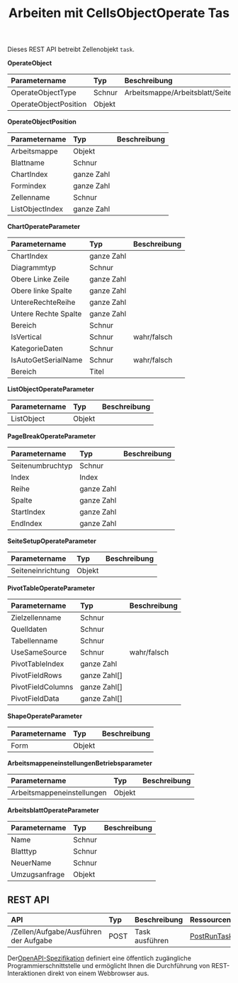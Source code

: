 ﻿---
title: Arbeiten mit CellsObjectOperate Tas
second_title: Aspose.Cells Cloud Documen
type: docs
url: /de/tasks/cells-object-operate/
aliases: [/working-with-cellsobjectoperate-task/]
description: "Cells.Cloud API für Excel betreiben: Zellen Objekt betreiben Aufgabe"
weight: 20
kwords: Excel, Office Cloud, REST API, Tabellenkalkulation, PDF, CSV, Json, Markdown, Arbeiten mit CellsObjectOperate Task
---
Dieses REST API betreibt Zellenobjekt `task`.

**OperateObject**

|Parametername|Typ|Beschreibung|
|:- |:- |:- |
| OperateObjectType| Schnur| Arbeitsmappe/Arbeitsblatt/Seiteneinrichtung/Cells/Diagramm/Form/Listenobjekt/PivotTable/Arbeitsmappeneinstellungen/Seitenumbruch|
| OperateObjectPosition| Objekt||

**OperateObjectPosition**

|Parametername|Typ|Beschreibung|
|:- |:- |:- |
| Arbeitsmappe| Objekt||
| Blattname| Schnur||
| ChartIndex| ganze Zahl||
| Formindex| ganze Zahl||
| Zellenname| Schnur||
| ListObjectIndex| ganze Zahl||


**ChartOperateParameter**

|Parametername|Typ|Beschreibung|
|:- |:- |:- |
| ChartIndex| ganze Zahl||
| Diagrammtyp| Schnur||
| Obere Linke Zeile| ganze Zahl||
| Obere linke Spalte| ganze Zahl||
| UntereRechteReihe| ganze Zahl||
| Untere Rechte Spalte| ganze Zahl||
| Bereich| Schnur||
| IsVertical| Schnur| wahr/falsch|
| KategorieDaten| Schnur||
| IsAutoGetSerialName| Schnur| wahr/falsch|
| Bereich| Titel||

**ListObjectOperateParameter** 

|Parametername|Typ|Beschreibung|
|:- |:- |:- |
| ListObject| Objekt||

**PageBreakOperateParameter**

|Parametername|Typ|Beschreibung|
|:- |:- |:- |
| Seitenumbruchtyp| Schnur||
| Index| Index||
| Reihe| ganze Zahl||
| Spalte| ganze Zahl||
| StartIndex| ganze Zahl||
| EndIndex| ganze Zahl||


**SeiteSetupOperateParameter**

|Parametername|Typ|Beschreibung|
|:- |:- |:- |
| Seiteneinrichtung| Objekt||


**PivotTableOperateParameter**

|Parametername|Typ|Beschreibung|
|:- |:- |:- |
| Zielzellenname| Schnur||
| Quelldaten| Schnur||
| Tabellenname| Schnur||
| UseSameSource| Schnur| wahr/falsch|
| PivotTableIndex| ganze Zahl||
| PivotFieldRows|ganze Zahl[]||
| PivotFieldColumns|ganze Zahl[]||
| PivotFieldData|ganze Zahl[]||


**ShapeOperateParameter**


|Parametername|Typ|Beschreibung|
|:- |:- |:- |
| Form| Objekt||


**ArbeitsmappeneinstellungenBetriebsparameter**


|Parametername|Typ|Beschreibung|
|:- |:- |:- |
| Arbeitsmappeneinstellungen| Objekt||

**ArbeitsblattOperateParameter**


|Parametername|Typ|Beschreibung|
|:- |:- |:- |
| Name| Schnur||
| Blatttyp| Schnur||
| NeuerName| Schnur||
| Umzugsanfrage| Objekt||

## REST API

|**API**|**Typ**|**Beschreibung**|**Ressourcenlink**|
|:- |:- |:- |:- |
|/Zellen/Aufgabe/Ausführen der Aufgabe|POST|Task ausführen|[PostRunTask](https://apireference.aspose.cloud/cells/#/Task/PostRunTask)|

 Der[OpenAPI-Spezifikation](https://apireference.aspose.cloud/cells/#/Workbook/PostImportData) definiert eine öffentlich zugängliche Programmierschnittstelle und ermöglicht Ihnen die Durchführung von REST-Interaktionen direkt von einem Webbrowser aus.

